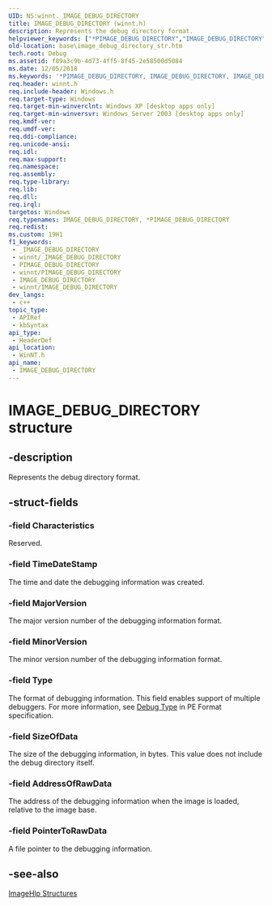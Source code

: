 ```yaml
---
UID: NS:winnt._IMAGE_DEBUG_DIRECTORY
title: IMAGE_DEBUG_DIRECTORY (winnt.h)
description: Represents the debug directory format.
helpviewer_keywords: ["*PIMAGE_DEBUG_DIRECTORY","IMAGE_DEBUG_DIRECTORY","IMAGE_DEBUG_DIRECTORY structure","IMAGE_DEBUG_TYPE_BORLAND","IMAGE_DEBUG_TYPE_CODEVIEW","IMAGE_DEBUG_TYPE_COFF","IMAGE_DEBUG_TYPE_EXCEPTION","IMAGE_DEBUG_TYPE_FIXUP","IMAGE_DEBUG_TYPE_FPO","IMAGE_DEBUG_TYPE_MISC","IMAGE_DEBUG_TYPE_UNKNOWN","PIMAGE_DEBUG_DIRECTORY","PIMAGE_DEBUG_DIRECTORY structure pointer","_IMAGE_DEBUG_DIRECTORY","_win32_image_debug_directory_str","base.image_debug_directory_str","winnt/IMAGE_DEBUG_DIRECTORY","winnt/PIMAGE_DEBUG_DIRECTORY"]
old-location: base\image_debug_directory_str.htm
tech.root: Debug
ms.assetid: f89a3c9b-4d73-4ff5-8f45-2e58500d5084
ms.date: 12/05/2018
ms.keywords: '*PIMAGE_DEBUG_DIRECTORY, IMAGE_DEBUG_DIRECTORY, IMAGE_DEBUG_DIRECTORY structure, IMAGE_DEBUG_TYPE_BORLAND, IMAGE_DEBUG_TYPE_CODEVIEW, IMAGE_DEBUG_TYPE_COFF, IMAGE_DEBUG_TYPE_EXCEPTION, IMAGE_DEBUG_TYPE_FIXUP, IMAGE_DEBUG_TYPE_FPO, IMAGE_DEBUG_TYPE_MISC, IMAGE_DEBUG_TYPE_UNKNOWN, PIMAGE_DEBUG_DIRECTORY, PIMAGE_DEBUG_DIRECTORY structure pointer, _IMAGE_DEBUG_DIRECTORY, _win32_image_debug_directory_str, base.image_debug_directory_str, winnt/IMAGE_DEBUG_DIRECTORY, winnt/PIMAGE_DEBUG_DIRECTORY'
req.header: winnt.h
req.include-header: Windows.h
req.target-type: Windows
req.target-min-winverclnt: Windows XP [desktop apps only]
req.target-min-winversvr: Windows Server 2003 [desktop apps only]
req.kmdf-ver: 
req.umdf-ver: 
req.ddi-compliance: 
req.unicode-ansi: 
req.idl: 
req.max-support: 
req.namespace: 
req.assembly: 
req.type-library: 
req.lib: 
req.dll: 
req.irql: 
targetos: Windows
req.typenames: IMAGE_DEBUG_DIRECTORY, *PIMAGE_DEBUG_DIRECTORY
req.redist: 
ms.custom: 19H1
f1_keywords:
 - _IMAGE_DEBUG_DIRECTORY
 - winnt/_IMAGE_DEBUG_DIRECTORY
 - PIMAGE_DEBUG_DIRECTORY
 - winnt/PIMAGE_DEBUG_DIRECTORY
 - IMAGE_DEBUG_DIRECTORY
 - winnt/IMAGE_DEBUG_DIRECTORY
dev_langs:
 - c++
topic_type:
 - APIRef
 - kbSyntax
api_type:
 - HeaderDef
api_location:
 - WinNT.h
api_name:
 - IMAGE_DEBUG_DIRECTORY
---
```


# IMAGE_DEBUG_DIRECTORY structure


## -description

Represents the debug directory format.

## -struct-fields

### -field Characteristics

Reserved.

### -field TimeDateStamp

The time and date the debugging information was created.

### -field MajorVersion

The major version number of the debugging information format.

### -field MinorVersion

The minor version number of the debugging information format.

### -field Type

The format of debugging information. This field enables support of multiple debuggers. For more information, see [Debug Type](/windows/win32/debug/pe-format#debug-type) in PE Format specification.

### -field SizeOfData

The size of the debugging information, in bytes. This value does not include the debug directory itself.

### -field AddressOfRawData

The address of the debugging information when the image is loaded, relative to the image base.

### -field PointerToRawData

A file pointer to the debugging information.

## -see-also

<a href="/windows/desktop/Debug/imagehlp-structures">ImageHlp Structures</a>
